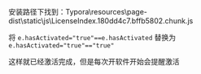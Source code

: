 安装路径下找到：Typora\resources\page-dist\static\js\LicenseIndex.180dd4c7.bffb5802.chunk.js

将 `e.hasActivated="true"==e.hasActivated` 替换为 `e.hasActivated="true"=="true"`

这样就已经激活完成，但是每次开软件开始会提醒激活

